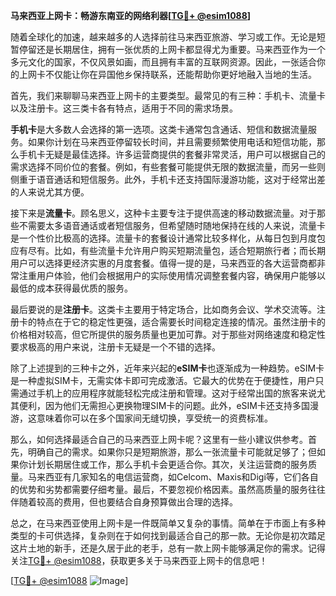 **马来西亚上网卡：畅游东南亚的网络利器[[TG💪+ @esim1088](https://t.me/s/esim1088)]**

随着全球化的加速，越来越多的人选择前往马来西亚旅游、学习或工作。无论是短暂停留还是长期居住，拥有一张优质的上网卡都显得尤为重要。马来西亚作为一个多元文化的国家，不仅风景如画，而且拥有丰富的互联网资源。因此，一张适合你的上网卡不仅能让你在异国他乡保持联系，还能帮助你更好地融入当地的生活。

首先，我们来聊聊马来西亚上网卡的主要类型。最常见的有三种：手机卡、流量卡以及注册卡。这三类卡各有特点，适用于不同的需求场景。

**手机卡**是大多数人会选择的第一选项。这类卡通常包含通话、短信和数据流量服务。如果你计划在马来西亚停留较长时间，并且需要频繁使用电话和短信功能，那么手机卡无疑是最佳选择。许多运营商提供的套餐非常灵活，用户可以根据自己的需求选择不同价位的套餐。例如，有些套餐可能提供无限的数据流量，而另一些则侧重于语音通话和短信服务。此外，手机卡还支持国际漫游功能，这对于经常出差的人来说尤其方便。

接下来是**流量卡**。顾名思义，这种卡主要专注于提供高速的移动数据流量。对于那些不需要太多语音通话或者短信服务，但希望随时随地保持在线的人来说，流量卡是一个性价比极高的选择。流量卡的套餐设计通常比较多样化，从每日包到月度包应有尽有。比如，有些流量卡允许用户购买短期流量包，适合短期旅行者；而长期用户可以选择更经济实惠的月度套餐。值得一提的是，马来西亚的各大运营商都非常注重用户体验，他们会根据用户的实际使用情况调整套餐内容，确保用户能够以最低的成本获得最优质的服务。

最后要说的是**注册卡**。这类卡主要用于特定场合，比如商务会议、学术交流等。注册卡的特点在于它的稳定性更强，适合需要长时间稳定连接的情况。虽然注册卡的价格相对较高，但它所提供的服务质量也更加可靠。对于那些对网络速度和稳定性要求极高的用户来说，注册卡无疑是一个不错的选择。

除了上述提到的三种卡之外，近年来兴起的**eSIM卡**也逐渐成为一种趋势。eSIM卡是一种虚拟SIM卡，无需实体卡即可完成激活。它最大的优势在于便捷性，用户只需通过手机上的应用程序就能轻松完成注册和管理。这对于经常出国的旅客来说尤其便利，因为他们无需担心更换物理SIM卡的问题。此外，eSIM卡还支持多国漫游，这意味着你可以在多个国家间无缝切换，享受统一的资费标准。

那么，如何选择最适合自己的马来西亚上网卡呢？这里有一些小建议供参考。首先，明确自己的需求。如果你只是短期旅游，那么一张流量卡可能就足够了；但如果你计划长期居住或工作，那么手机卡会更适合你。其次，关注运营商的服务质量。马来西亚有几家知名的电信运营商，如Celcom、Maxis和Digi等，它们各自的优势和劣势都需要仔细考量。最后，不要忽视价格因素。虽然高质量的服务往往伴随着较高的费用，但也要结合自身预算做出合理的选择。

总之，在马来西亚使用上网卡是一件既简单又复杂的事情。简单在于市面上有多种类型的卡可供选择，复杂则在于如何找到最适合自己的那一款。无论你是初次踏足这片土地的新手，还是久居于此的老手，总有一款上网卡能够满足你的需求。记得关注[TG💪+ @esim1088](https://t.me/s/esim1088)，获取更多关于马来西亚上网卡的信息吧！

[[TG💪+ @esim1088](https://t.me/s/esim1088) ![Image](https://i.postimg.cc/4NQfJmqS/Snipaste-2025-05-13-00-14-12.png)]